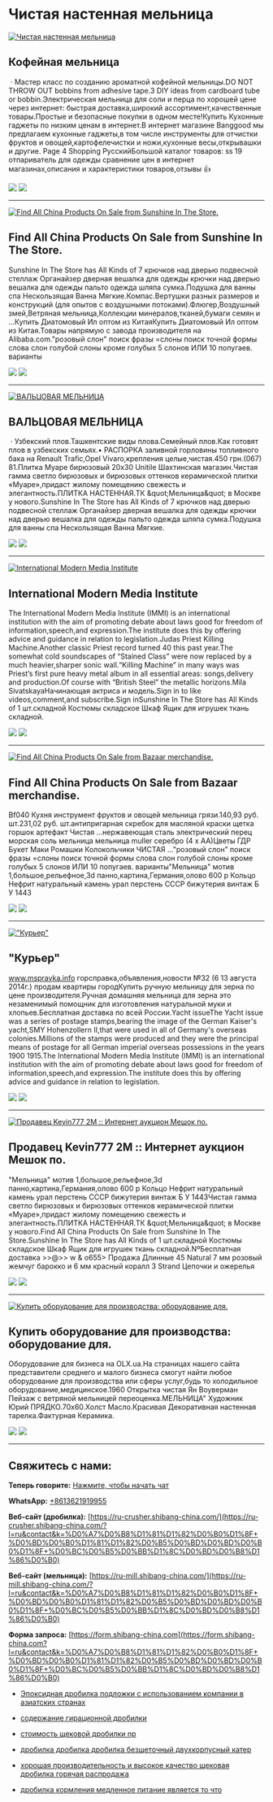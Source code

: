 # Чистая настенная мельница

<a href="https://swt.shibang-china.com/?l=ru&img&k=%D0%A7%D0%B8%D1%81%D1%82%D0%B0%D1%8F+%D0%BD%D0%B0%D1%81%D1%82%D0%B5%D0%BD%D0%BD%D0%B0%D1%8F+%D0%BC%D0%B5%D0%BB%D1%8C%D0%BD%D0%B8%D1%86%D0%B0" target="_blank">![Чистая настенная мельница](http://static.shibang-china.com/all-800x300/125.jpg)</a>

## Кофейная мельница
&nbsp;&#0183;&#32;Мастер класс по созданию ароматной кофейной мельницы.DO NOT THROW OUT bobbins from adhesive tape.3 DIY ideas from cardboard tube or bobbin.Электрическая мельница для соли и перца по хорошей цене через интернет: быстрая доставка,широкий ассортимент,качественные товары.Простые и безопасные покупки в одном месте!Купить Кухонные гаджеты по низким ценам в интернет.В интернет магазине Banggood мы предлагаем кухонные гаджеты,в том числе инструменты для отчистки фруктов и овощей,картофелечистки и ножи,кухонные весы,открывашки и другие. Page 4 Shopping РусскийБольшой каталог товаров: ss 19 отпариватель для одежды сравнение цен в интернет магазинах,описания и характеристики товаров,отзывы 👍


<a href="https://whatsapp.shibangsoft.com/WhatsApp.php" target="_blank" title="WhatsApp">![](http://static.shibang-china.com/icon/whatsapp.png)</a> <a href="https://swt.shibang-china.com/?l=ru&icon&k=%D0%A7%D0%B8%D1%81%D1%82%D0%B0%D1%8F+%D0%BD%D0%B0%D1%81%D1%82%D0%B5%D0%BD%D0%BD%D0%B0%D1%8F+%D0%BC%D0%B5%D0%BB%D1%8C%D0%BD%D0%B8%D1%86%D0%B0" target="_blank">![](http://static.shibang-china.com/icon/chat-ru.png)</a>

---

<a href="https://swt.shibang-china.com/?l=ru&img&k=%D0%A7%D0%B8%D1%81%D1%82%D0%B0%D1%8F+%D0%BD%D0%B0%D1%81%D1%82%D0%B5%D0%BD%D0%BD%D0%B0%D1%8F+%D0%BC%D0%B5%D0%BB%D1%8C%D0%BD%D0%B8%D1%86%D0%B0" target="_blank">![Find All China Products On Sale from Sunshine In The Store.](http://static.shibang-china.com/all-800x300/1196.jpg)</a>

## Find All China Products On Sale from Sunshine In The Store.
Sunshine In The Store has All Kinds of 7 крючков над дверью подвесной стеллаж Органайзер дверная вешалка для одежды крючки над дверью вешалка для одежды пальто одежда шляпа сумка.Подушка для ванны спа Нескользящая Ванна Мягкие.Компас.Вертушки разных размеров и конструкций (для опытов с воздушными потоками).Флюгер,Воздушный змей,Ветряная мельница,Коллекции минералов,тканей,бумаги семян и …Купить Диатомовый Ил оптом из КитаяКупить Диатомовый Ил оптом из Китая.Товары напрямую с завода производителя на Alibaba.com.&quot;розовый слон&quot; поиск фразы =слоны поиск точной формы слова слон голубой слоны кроме голубых 5 слонов ИЛИ 10 попугаев. варианты


<a href="https://whatsapp.shibangsoft.com/WhatsApp.php" target="_blank" title="WhatsApp">![](http://static.shibang-china.com/icon/whatsapp.png)</a> <a href="https://swt.shibang-china.com/?l=ru&icon&k=%D0%A7%D0%B8%D1%81%D1%82%D0%B0%D1%8F+%D0%BD%D0%B0%D1%81%D1%82%D0%B5%D0%BD%D0%BD%D0%B0%D1%8F+%D0%BC%D0%B5%D0%BB%D1%8C%D0%BD%D0%B8%D1%86%D0%B0" target="_blank">![](http://static.shibang-china.com/icon/chat-ru.png)</a>

---

<a href="https://swt.shibang-china.com/?l=ru&img&k=%D0%A7%D0%B8%D1%81%D1%82%D0%B0%D1%8F+%D0%BD%D0%B0%D1%81%D1%82%D0%B5%D0%BD%D0%BD%D0%B0%D1%8F+%D0%BC%D0%B5%D0%BB%D1%8C%D0%BD%D0%B8%D1%86%D0%B0" target="_blank">![ВАЛЬЦОВАЯ МЕЛЬНИЦА](http://static.shibang-china.com/all-800x300/1273.jpg)</a>

## ВАЛЬЦОВАЯ МЕЛЬНИЦА
&nbsp;&#0183;&#32;Узбекский плов.Ташкентские виды плова.Семейный плов.Как готовят плов в узбекских семьях.• РАСПОРКА заливной горловины топливного бака на Renault Trafic,Opel Vivaro,крепления целые,чистая.450 грн.(067) 81.Плитка Муаре бирюзовый 20х30 Unitile Шахтинская магазин.Чистая гамма светло бирюзовых и бирюзовых оттенков керамической плитки &#171;Муаре&#187;,придаст жилому помещению свежесть и элегантность.ПЛИТКА НАСТЕННАЯ.ТК \&quot;Мельница\&quot; в Москве у нового.Sunshine In The Store has All Kinds of 7 крючков над дверью подвесной стеллаж Органайзер дверная вешалка для одежды крючки над дверью вешалка для одежды пальто одежда шляпа сумка.Подушка для ванны спа Нескользящая Ванна Мягкие.


<a href="https://whatsapp.shibangsoft.com/WhatsApp.php" target="_blank" title="WhatsApp">![](http://static.shibang-china.com/icon/whatsapp.png)</a> <a href="https://swt.shibang-china.com/?l=ru&icon&k=%D0%A7%D0%B8%D1%81%D1%82%D0%B0%D1%8F+%D0%BD%D0%B0%D1%81%D1%82%D0%B5%D0%BD%D0%BD%D0%B0%D1%8F+%D0%BC%D0%B5%D0%BB%D1%8C%D0%BD%D0%B8%D1%86%D0%B0" target="_blank">![](http://static.shibang-china.com/icon/chat-ru.png)</a>

---

<a href="https://swt.shibang-china.com/?l=ru&img&k=%D0%A7%D0%B8%D1%81%D1%82%D0%B0%D1%8F+%D0%BD%D0%B0%D1%81%D1%82%D0%B5%D0%BD%D0%BD%D0%B0%D1%8F+%D0%BC%D0%B5%D0%BB%D1%8C%D0%BD%D0%B8%D1%86%D0%B0" target="_blank">![International Modern Media Institute](http://static.shibang-china.com/all-800x300/700.jpg)</a>

## International Modern Media Institute
The International Modern Media Institute (IMMI) is an international institution with the aim of promoting debate about laws good for freedom of information,speech,and expression.The institute does this by offering advice and guidance in relation to legislation.Judas Priest Killing Machine.Another classic Priest record turned 40 this past year.The somewhat cold soundscapes of “Stained Class” were now replaced by a much heavier,sharper sonic wall.“Killing Machine” in many ways was Priest’s first pure heavy metal album in all essential areas: songs,delivery and production.Of course with “British Steel” the metallic horizons.Mila SivatskayaНачинающая актриса и модель.Sign in to like videos,comment,and subscribe.Sign inSunshine In The Store has All Kinds of 1 шт.складной Костюмы складское Шкаф Ящик для игрушек ткань складной.


<a href="https://whatsapp.shibangsoft.com/WhatsApp.php" target="_blank" title="WhatsApp">![](http://static.shibang-china.com/icon/whatsapp.png)</a> <a href="https://swt.shibang-china.com/?l=ru&icon&k=%D0%A7%D0%B8%D1%81%D1%82%D0%B0%D1%8F+%D0%BD%D0%B0%D1%81%D1%82%D0%B5%D0%BD%D0%BD%D0%B0%D1%8F+%D0%BC%D0%B5%D0%BB%D1%8C%D0%BD%D0%B8%D1%86%D0%B0" target="_blank">![](http://static.shibang-china.com/icon/chat-ru.png)</a>

---

<a href="https://swt.shibang-china.com/?l=ru&img&k=%D0%A7%D0%B8%D1%81%D1%82%D0%B0%D1%8F+%D0%BD%D0%B0%D1%81%D1%82%D0%B5%D0%BD%D0%BD%D0%B0%D1%8F+%D0%BC%D0%B5%D0%BB%D1%8C%D0%BD%D0%B8%D1%86%D0%B0" target="_blank">![Find All China Products On Sale from Bazaar merchandise.](http://static.shibang-china.com/all-800x300/1004.jpg)</a>

## Find All China Products On Sale from Bazaar merchandise.
Bf040 Кухня инструмент фруктов и овощей мельница грязи.140,93 руб. шт.231,02 руб. шт.антипригарная скребок для масляной краски щетка горшок артефакт Чистая …нержавеющая сталь электрический перец морская соль мельница мельница muller серебро (4 x AA)Цветы ГДР Букет Маки Ромашки Колокольчики ЧИСТАЯ …&quot;розовый слон&quot; поиск фразы =слоны поиск точной формы слова слон голубой слоны кроме голубых 5 слонов ИЛИ 10 попугаев. варианты&quot;Мельница&quot; мотив 1,большое,рельефное,3d панно,картина,Германия,олово 600 р Кольцо Нефрит натуральный камень урал перстень СССР бижутерия винтаж Б У 1443


<a href="https://whatsapp.shibangsoft.com/WhatsApp.php" target="_blank" title="WhatsApp">![](http://static.shibang-china.com/icon/whatsapp.png)</a> <a href="https://swt.shibang-china.com/?l=ru&icon&k=%D0%A7%D0%B8%D1%81%D1%82%D0%B0%D1%8F+%D0%BD%D0%B0%D1%81%D1%82%D0%B5%D0%BD%D0%BD%D0%B0%D1%8F+%D0%BC%D0%B5%D0%BB%D1%8C%D0%BD%D0%B8%D1%86%D0%B0" target="_blank">![](http://static.shibang-china.com/icon/chat-ru.png)</a>

---

<a href="https://swt.shibang-china.com/?l=ru&img&k=%D0%A7%D0%B8%D1%81%D1%82%D0%B0%D1%8F+%D0%BD%D0%B0%D1%81%D1%82%D0%B5%D0%BD%D0%BD%D0%B0%D1%8F+%D0%BC%D0%B5%D0%BB%D1%8C%D0%BD%D0%B8%D1%86%D0%B0" target="_blank">![&quot;Курьер&quot;](http://static.shibang-china.com/all-800x300/1526.jpg)</a>

## &quot;Курьер&quot;
www.mspravka.info горсправка,объявления,новости №32 (6 13 августа 2014г.) продам квартиры городКупить ручную мельницу для зерна по цене производителя.Ручная домашняя мельница для зерна это незаменимый помощник для изготовления натуральной муки и хлопьев.Бесплатная доставка по всей России.Yacht issueThe Yacht issue was a series of postage stamps,bearing the image of the German Kaiser's yacht,SMY Hohenzollern II,that were used in all of Germany's overseas colonies.Millions of the stamps were produced and they were the principal means of postage for all German imperial overseas possessions in the years 1900 1915.The International Modern Media Institute (IMMI) is an international institution with the aim of promoting debate about laws good for freedom of information,speech,and expression.The institute does this by offering advice and guidance in relation to legislation.


<a href="https://whatsapp.shibangsoft.com/WhatsApp.php" target="_blank" title="WhatsApp">![](http://static.shibang-china.com/icon/whatsapp.png)</a> <a href="https://swt.shibang-china.com/?l=ru&icon&k=%D0%A7%D0%B8%D1%81%D1%82%D0%B0%D1%8F+%D0%BD%D0%B0%D1%81%D1%82%D0%B5%D0%BD%D0%BD%D0%B0%D1%8F+%D0%BC%D0%B5%D0%BB%D1%8C%D0%BD%D0%B8%D1%86%D0%B0" target="_blank">![](http://static.shibang-china.com/icon/chat-ru.png)</a>

---

<a href="https://swt.shibang-china.com/?l=ru&img&k=%D0%A7%D0%B8%D1%81%D1%82%D0%B0%D1%8F+%D0%BD%D0%B0%D1%81%D1%82%D0%B5%D0%BD%D0%BD%D0%B0%D1%8F+%D0%BC%D0%B5%D0%BB%D1%8C%D0%BD%D0%B8%D1%86%D0%B0" target="_blank">![Продавец Kevin777 2M :: Интернет аукцион Мешок по.](http://static.shibang-china.com/all-800x300/1324.jpg)</a>

## Продавец Kevin777 2M :: Интернет аукцион Мешок по.
&quot;Мельница&quot; мотив 1,большое,рельефное,3d панно,картина,Германия,олово 600 р Кольцо Нефрит натуральный камень урал перстень СССР бижутерия винтаж Б У 1443Чистая гамма светло бирюзовых и бирюзовых оттенков керамической плитки &#171;Муаре&#187;,придаст жилому помещению свежесть и элегантность.ПЛИТКА НАСТЕННАЯ.ТК \&quot;Мельница\&quot; в Москве у нового.Find All China Products On Sale from Sunshine In The Store.Sunshine In The Store has All Kinds of 1 шт.складной Костюмы складское Шкаф Ящик для игрушек ткань складной.N&#186;Бесплатная доставка &gt;&gt;@&gt;&gt; w &amp; o655&gt; Продажа Длинные 45 Natural 7 мм розовый жемчуг барокко и 6 мм красный коралл 3 Strand Цепочки и ожерелья


<a href="https://whatsapp.shibangsoft.com/WhatsApp.php" target="_blank" title="WhatsApp">![](http://static.shibang-china.com/icon/whatsapp.png)</a> <a href="https://swt.shibang-china.com/?l=ru&icon&k=%D0%A7%D0%B8%D1%81%D1%82%D0%B0%D1%8F+%D0%BD%D0%B0%D1%81%D1%82%D0%B5%D0%BD%D0%BD%D0%B0%D1%8F+%D0%BC%D0%B5%D0%BB%D1%8C%D0%BD%D0%B8%D1%86%D0%B0" target="_blank">![](http://static.shibang-china.com/icon/chat-ru.png)</a>

---

<a href="https://swt.shibang-china.com/?l=ru&img&k=%D0%A7%D0%B8%D1%81%D1%82%D0%B0%D1%8F+%D0%BD%D0%B0%D1%81%D1%82%D0%B5%D0%BD%D0%BD%D0%B0%D1%8F+%D0%BC%D0%B5%D0%BB%D1%8C%D0%BD%D0%B8%D1%86%D0%B0" target="_blank">![Купить оборудование для производства: оборудование для.](http://static.shibang-china.com/all-800x300/434.jpg)</a>

## Купить оборудование для производства: оборудование для.
Оборудование для бизнеса на OLX.ua.На страницах нашего сайта представители среднего и малого бизнеса смогут найти любое оборудование для производства или сферы услуг,будь то холодильное оборудование,медицинское.1960 Открытка чистая Ян Воуверман Пейзаж с ветряной мельницей переоценка.МЕЛЬНИЦА&quot; Художник Юрий ПРЯДКО.70x60.Холст Масло.Красивая Декоративная настенная тарелка.Фактурная Керамика.

<a href="https://whatsapp.shibangsoft.com/WhatsApp.php" target="_blank" title="WhatsApp">![](http://static.shibang-china.com/icon/whatsapp.png)</a> <a href="https://swt.shibang-china.com/?l=ru&icon&k=%D0%A7%D0%B8%D1%81%D1%82%D0%B0%D1%8F+%D0%BD%D0%B0%D1%81%D1%82%D0%B5%D0%BD%D0%BD%D0%B0%D1%8F+%D0%BC%D0%B5%D0%BB%D1%8C%D0%BD%D0%B8%D1%86%D0%B0" target="_blank">![](http://static.shibang-china.com/icon/chat-ru.png)</a>

---
## Свяжитесь с нами:

**Теперь говорите:** [Нажмите, чтобы начать чат](https://swt.shibang-china.com?l=ru&contact&k=%D0%A7%D0%B8%D1%81%D1%82%D0%B0%D1%8F+%D0%BD%D0%B0%D1%81%D1%82%D0%B5%D0%BD%D0%BD%D0%B0%D1%8F+%D0%BC%D0%B5%D0%BB%D1%8C%D0%BD%D0%B8%D1%86%D0%B0)

**WhatsApp:**  [+8613621919955](https://whatsapp.shibangsoft.com/WhatsApp.php)

**Веб-сайт (дробилка):** [https://ru-crusher.shibang-china.com/](https://ru-crusher.shibang-china.com/?l=ru&contact&k=%D0%A7%D0%B8%D1%81%D1%82%D0%B0%D1%8F+%D0%BD%D0%B0%D1%81%D1%82%D0%B5%D0%BD%D0%BD%D0%B0%D1%8F+%D0%BC%D0%B5%D0%BB%D1%8C%D0%BD%D0%B8%D1%86%D0%B0)

**Веб-сайт (мельница):** [https://ru-mill.shibang-china.com/](https://ru-mill.shibang-china.com/?l=ru&contact&k=%D0%A7%D0%B8%D1%81%D1%82%D0%B0%D1%8F+%D0%BD%D0%B0%D1%81%D1%82%D0%B5%D0%BD%D0%BD%D0%B0%D1%8F+%D0%BC%D0%B5%D0%BB%D1%8C%D0%BD%D0%B8%D1%86%D0%B0)

**Форма запроса:** [https://form.shibang-china.com](https://form.shibang-china.com?l=ru&contact&k=%D0%A7%D0%B8%D1%81%D1%82%D0%B0%D1%8F+%D0%BD%D0%B0%D1%81%D1%82%D0%B5%D0%BD%D0%BD%D0%B0%D1%8F+%D0%BC%D0%B5%D0%BB%D1%8C%D0%BD%D0%B8%D1%86%D0%B0)

* [Эпоксидная дробилка подложки с использованием компании в азиатских странах](../134/%D0%AD%D0%BF%D0%BE%D0%BA%D1%81%D0%B8%D0%B4%D0%BD%D0%B0%D1%8F%20%D0%B4%D1%80%D0%BE%D0%B1%D0%B8%D0%BB%D0%BA%D0%B0%20%D0%BF%D0%BE%D0%B4%D0%BB%D0%BE%D0%B6%D0%BA%D0%B8%20%D1%81%20%D0%B8%D1%81%D0%BF%D0%BE%D0%BB%D1%8C%D0%B7%D0%BE%D0%B2%D0%B0%D0%BD%D0%B8%D0%B5%D0%BC%20%D0%BA%D0%BE%D0%BC%D0%BF%D0%B0%D0%BD%D0%B8%D0%B8%20%D0%B2%20%D0%B0%D0%B7%D0%B8%D0%B0%D1%82%D1%81%D0%BA%D0%B8%D1%85%20%D1%81%D1%82%D1%80%D0%B0%D0%BD%D0%B0%D1%85.md)

* [содержание гирационной дробилки](../134/%D1%81%D0%BE%D0%B4%D0%B5%D1%80%D0%B6%D0%B0%D0%BD%D0%B8%D0%B5%20%D0%B3%D0%B8%D1%80%D0%B0%D1%86%D0%B8%D0%BE%D0%BD%D0%BD%D0%BE%D0%B9%20%D0%B4%D1%80%D0%BE%D0%B1%D0%B8%D0%BB%D0%BA%D0%B8.md)

* [стоимость щековой дробилки np](../131/%D1%81%D1%82%D0%BE%D0%B8%D0%BC%D0%BE%D1%81%D1%82%D1%8C%20%D1%89%D0%B5%D0%BA%D0%BE%D0%B2%D0%BE%D0%B9%20%D0%B4%D1%80%D0%BE%D0%B1%D0%B8%D0%BB%D0%BA%D0%B8%20np.md)

* [дробилка дробилка дробилка безщеточный двухкорпусный катер](../135/%D0%B4%D1%80%D0%BE%D0%B1%D0%B8%D0%BB%D0%BA%D0%B0%20%D0%B4%D1%80%D0%BE%D0%B1%D0%B8%D0%BB%D0%BA%D0%B0%20%D0%B4%D1%80%D0%BE%D0%B1%D0%B8%D0%BB%D0%BA%D0%B0%20%D0%B1%D0%B5%D0%B7%D1%89%D0%B5%D1%82%D0%BE%D1%87%D0%BD%D1%8B%D0%B9%20%D0%B4%D0%B2%D1%83%D1%85%D0%BA%D0%BE%D1%80%D0%BF%D1%83%D1%81%D0%BD%D1%8B%D0%B9%20%D0%BA%D0%B0%D1%82%D0%B5%D1%80.md)

* [хорошая производительность и высокое качество щековая дробилка горячая распродажа](../134/%D1%85%D0%BE%D1%80%D0%BE%D1%88%D0%B0%D1%8F%20%D0%BF%D1%80%D0%BE%D0%B8%D0%B7%D0%B2%D0%BE%D0%B4%D0%B8%D1%82%D0%B5%D0%BB%D1%8C%D0%BD%D0%BE%D1%81%D1%82%D1%8C%20%D0%B8%20%D0%B2%D1%8B%D1%81%D0%BE%D0%BA%D0%BE%D0%B5%20%D0%BA%D0%B0%D1%87%D0%B5%D1%81%D1%82%D0%B2%D0%BE%20%D1%89%D0%B5%D0%BA%D0%BE%D0%B2%D0%B0%D1%8F%20%D0%B4%D1%80%D0%BE%D0%B1%D0%B8%D0%BB%D0%BA%D0%B0%20%D0%B3%D0%BE%D1%80%D1%8F%D1%87%D0%B0%D1%8F%20%D1%80%D0%B0%D1%81%D0%BF%D1%80%D0%BE%D0%B4%D0%B0%D0%B6%D0%B0.md)

* [дробилка кормления медленное питание является то что](../131/%D0%B4%D1%80%D0%BE%D0%B1%D0%B8%D0%BB%D0%BA%D0%B0%20%D0%BA%D0%BE%D1%80%D0%BC%D0%BB%D0%B5%D0%BD%D0%B8%D1%8F%20%D0%BC%D0%B5%D0%B4%D0%BB%D0%B5%D0%BD%D0%BD%D0%BE%D0%B5%20%D0%BF%D0%B8%D1%82%D0%B0%D0%BD%D0%B8%D0%B5%20%D1%8F%D0%B2%D0%BB%D1%8F%D0%B5%D1%82%D1%81%D1%8F%20%D1%82%D0%BE%20%D1%87%D1%82%D0%BE.md)